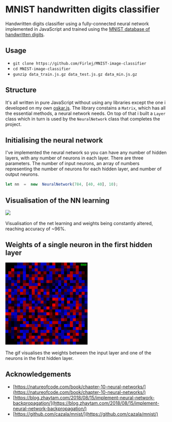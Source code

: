 # MNIST handwritten digits classifier
Handwritten digits classifier using a fully-connected neural network implemented in JavaScript and trained using the [MNIST database of handwritten digits](http://yann.lecun.com/exdb/mnist/).

## Usage
- `git clone https://github.com/Firlej/MNIST-image-classifier`
- `cd MNIST-image-classifier`
- `gunzip data_train.js.gz data_test.js.gz data_min.js.gz`

## Structure
It's all written in pure JavaScript without using any libraries except the one i developed on my own [oskar.js](https://github.com/Firlej/oskar.js/). The library constains a `Matrix`, which has all the essential methods, a neural network needs. On top of that i built a `Layer` class which in turn is used by the `NeuralNetwork` class that completes the project.

## Initialising the neural network
I've implemented the neural network so you can have any number of hidden layers, with any number of neurons in each layer. There are three parameters. The number of input neurons, an array of numbers representing the number of neurons for each hidden layer, and number of output neurons.
```js
let nn  =  new  NeuralNetwork(784, [40, 40], 10);
```

## Visualisation of the NN learning
<!-- https://media.giphy.com/media/gKZwncNW8wahE14z63/giphy.gif -->
![](images/net.gif)

Visualisation of the net learning and weights being constantly altered, reaching accuracy of ~96%.

## Weights of a single neuron in the first hidden layer
<!-- https://media.giphy.com/media/fsu9Z8Wc9jX3qEZt5Z/giphy.gif -->
![](images/neuron.gif)

The gif visualises the weights between the input layer and one of the neurons in the first hidden layer.

## Acknowledgements
- [https://natureofcode.com/book/chapter-10-neural-networks/](https://natureofcode.com/book/chapter-10-neural-networks/)
- [https://blog.zhaytam.com/2018/08/15/implement-neural-network-backpropagation/](https://blog.zhaytam.com/2018/08/15/implement-neural-network-backpropagation/)
- [https://github.com/cazala/mnist/](https://github.com/cazala/mnist/)